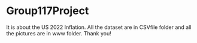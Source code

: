 # Group117Project
It is about the US 2022 Inflation.
All the dataset are in CSVfile folder and all the pictures are in www folder.
Thank you!
